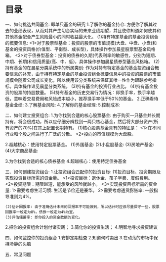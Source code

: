# 目录
一、如何挑选共同基金: 即单只基金的研究
  1.了解你的基金持仓: 方便你了解其过去的业绩表现，从而对其产生切合实际的未来业绩期望，并且使你知道如何使其和其他基金配合产生风险最小的同时收益最大化。
    (1)持有特定基金的基金投资组合的概要信息:
      <1>对于股票型基金：投资的股票的市值规模(大盘、中盘、小盘)和基金的投资风格(价值型、平衡型、成长型)，具体操作参加晨星股票型基金风格箱。
      <2>对于债券型基金：投资的债券的久期(代表利率的敏感性，分别为短期、中期、长期)和信用质量(高、中、低)，具体操作参加晨星债券型基金风格箱。
    (2)持有基金的在晨星分类系统中的所属类别: 作为对持有特定基金的基金投资组合概要信息的补充，由于持有特定基金的基金投资组合概要信息中的投资的股票的市值规模会随着公司成长变化，所以使用该分类系统来保证其唯一性作为跟踪参考指标。具体操作详见晨星分类系统。
    (3)持有基金的投资行业占比。
    (4)持有基金投资的股票的持股数量。
    (5)持有基金的历史交易行为情况：即换手率，换手率越低，意味着交易费用和风险成本越小，推荐换手率低于50%的基金。
  2.正确看待基金业绩:
  3.了解基金风险:
  4.了解你的基金经理:
  5.控制成本:

二、如何建立投资组合: 
  1.为你找到合适的核心股票基金: 由于购买一只基金并长期持有，将会很成功，所以应仔细分辨找到一两只核心基金，然后将大部分资产(所有资产的70%)在其上配置长期持有。
    (1)核心股票基金具有的特征是：
      <1>在不同行业和个股之间进行了广泛的分散。
      <2>投向的市值规模为大盘股。

  2.超越核心：使用特定股票基金。
    (1)外国基金:
    (2)小盘股基金:
    (3)房地产基金:
    (4)大宗商品基金:

  3.为你找到合适的核心债券基金
  4.超越核心：使用特定债券基金

三、如何创建投资组合:
  1.让投资组合匹配你的投资目标:
    (1)投资目标、投资期限及实现投资目标所需的资金量。
      <1>投资目标：退休金、孩子学费、度假费用。
      <2>投资期限：期限越短，能承受的风险就越小。
      <3>实现投资目标所需的资金量: 
        1>需要考虑生活习惯: 生活是节俭还是豪华。
        2>需要考虑通货膨胀率: 一般指导准则为4%。

    (2)估计回报率: 由于准确估计未来的回报率不可能做到，所以估计时应该尽量保守一些，股票回报率一般定为8%，债券一般定为4%为宜。
    (3)评估储蓄率: 即你投入的资金数额的变化。
    
  2.把你的投资组合计划付诸实践；
  3.简化你的投资生活；
  4.明智地寻求投资建议

四、如何监控你的投资组合
  1.安排定期检查
  2.知道何时卖出
  3.在动荡的市场中保持冷静的头脑

五、常见问题